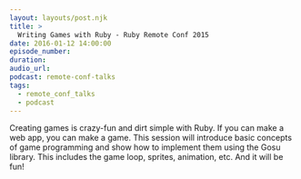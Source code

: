 ```yaml
---
layout: layouts/post.njk
title: >
  Writing Games with Ruby - Ruby Remote Conf 2015
date: 2016-01-12 14:00:00
episode_number:
duration:
audio_url:
podcast: remote-conf-talks
tags:
  - remote_conf_talks
  - podcast
---
```


Creating games is crazy-fun and dirt simple with Ruby. If you can make a web app, you can make a game. This session will introduce basic concepts of game programming and show how to implement them using the Gosu library. This includes the game loop, sprites, animation, etc. And it will be fun!
